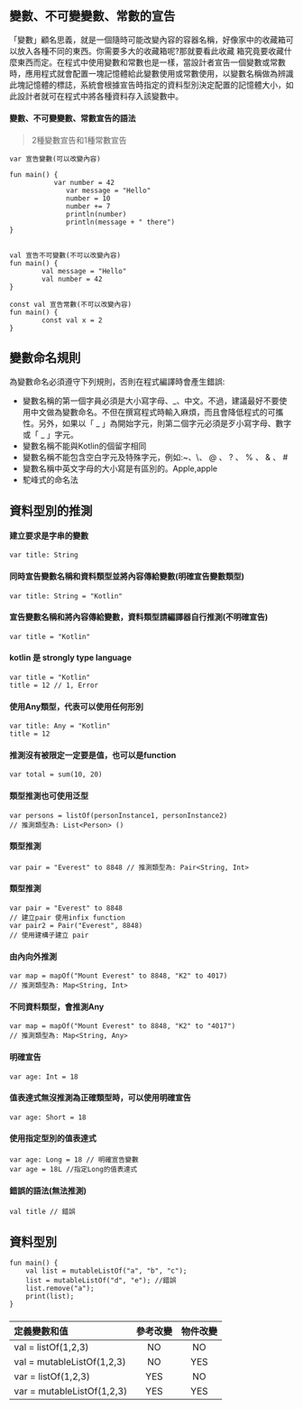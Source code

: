 ## 變數、不可變變數、常數的宣告
「變數」顧名思義，就是一個隨時可能改變內容的容器名稱，好像家中的收藏箱可以放入各種不同的東西。你需要多大的收藏箱呢?那就要看此收藏
箱究竟要收藏什麼東西而定。在程式中使用變數和常數也是一樣，當設計者宣告一個變數或常數時，應用程式就會配置一塊記憶體給此變數使用或常數使用，以變數名稱做為辨識此塊記憶體的標誌，系統會根據宣告時指定的資料型別決定配置的記憶體大小，如此設計者就可在程式中將各種資料存入該變數中。

#### 變數、不可變變數、常數宣告的語法
> 2種變數宣告和1種常數宣告

```
var 宣告變數(可以改變內容)

fun main() {
	       var number = 42
			  var message = "Hello"
			  number = 10
			  number += 7
			  println(number)
			  println(message + " there")
}


val 宣告不可變數(不可以改變內容)
fun main() {
        val message = "Hello"
        val number = 42
}

const val 宣告常數(不可以改變內容)
fun main() {
        const val x = 2
}

```
## 變數命名規則
為變數命名必須遵守下列規則，否則在程式編譯時會產生錯誤:  
* 變數名稱的第一個字員必須是大小寫字母、_、中文。不過，建議最好不要使用中文做為變數命名。不但在撰寫程式時輸入麻煩，而且會降低程式的可攜性。另外，如果以「 _ 」為開始字元，則第二個字元必須是歹小寫字母、數字或「 _  」字元。  
*  變數名稱不能與Kotlin的個留字相同  
*  變數名稱不能包含空白字元及特殊字元，例如:~、\、 @ 、 ? 、 % 、 & 、 #
*  變數名稱中英文字母的大小寫是有區別的。Apple,apple
*  駝峰式的命名法


## 資料型別的推測


#### 建立要求是字串的變數
	var title: String
	
#### 同時宣告變數名稱和資料類型並將內容傳給變數(明確宣告變數類型)
	var title: String = "Kotlin"

#### 宣告變數名稱和將內容傳給變數，資料類型請編譯器自行推測(不明確宣告)
	var title = "Kotlin"

#### kotlin 是 strongly type language
	var title = "Kotlin"
	title = 12 // 1, Error


#### 使用Any類型，代表可以使用任何形別

	var title: Any = "Kotlin"
	title = 12

#### 推測沒有被限定一定要是值，也可以是function
	var total = sum(10, 20)
	
#### 類型推測也可使用泛型
	var persons = listOf(personInstance1, personInstance2)
	// 推測類型為: List<Person> ()

#### 類型推測
	var pair = "Everest" to 8848 // 推測類型為: Pair<String, Int>
	
#### 類型推測
	var pair = "Everest" to 8848
	// 建立pair 使用infix function
	var pair2 = Pair("Everest", 8848)
	// 使用建構子建立 pair

#### 由內向外推測
	var map = mapOf("Mount Everest" to 8848, "K2" to 4017)
	// 推測類型為: Map<String, Int>

#### 不同資料類型，會推測Any
	var map = mapOf("Mount Everest" to 8848, "K2" to "4017")
	// 推測類型為: Map<String, Any>

#### 明確宣告
	var age: Int = 18

#### 值表達式無沒推測為正確類型時，可以使用明確宣告
	var age: Short = 18

#### 使用指定型別的值表達式
	var age: Long = 18 // 明確宣告變數
	var age = 18L //指定Long的值表達式
	
#### 錯誤的語法(無法推測)
	val title // 錯誤








## 資料型別

```
fun main() {
    val list = mutableListOf("a", "b", "c");
    list = mutableListOf("d", "e"); //錯誤
    list.remove("a");
    print(list);
}
```

###
| 定義變數和值                   | 參考改變          | 物件改變       |
|:-------------                |:---------------:|:-------------:|
| val = listOf(1,2,3)          | NO              |  NO           |
| val = mutableListOf(1,2,3)   | NO              |  YES          |
| var = listOf(1,2,3)          | YES             |  NO           |
| var = mutableListOf(1,2,3)   | YES             |  YES          |


